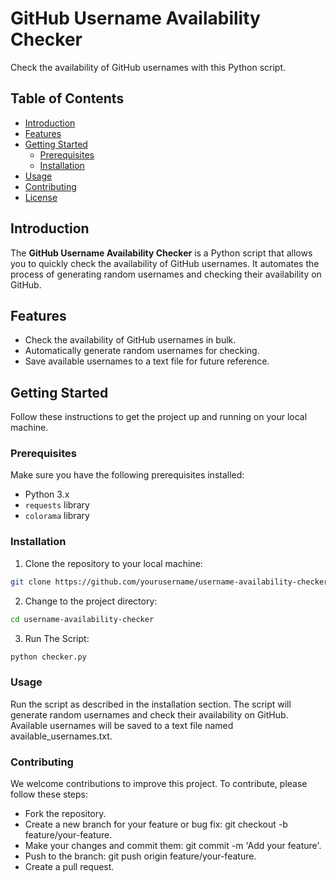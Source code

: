 # GitHub Username Availability Checker

Check the availability of GitHub usernames with this Python script.

## Table of Contents


- [Introduction](#introduction)
- [Features](#features)
- [Getting Started](#getting-started)
  - [Prerequisites](#prerequisites)
  - [Installation](#installation)
- [Usage](#usage)
- [Contributing](#contributing)
- [License](#license)

## Introduction

The **GitHub Username Availability Checker** is a Python script that allows you to quickly check the availability of GitHub usernames. It automates the process of generating random usernames and checking their availability on GitHub.

## Features

- Check the availability of GitHub usernames in bulk.
- Automatically generate random usernames for checking.
- Save available usernames to a text file for future reference.

## Getting Started

Follow these instructions to get the project up and running on your local machine.

### Prerequisites

Make sure you have the following prerequisites installed:

- Python 3.x
- `requests` library
- `colorama` library

### Installation

1. Clone the repository to your local machine:
```bash
git clone https://github.com/yourusername/username-availability-checker.git
```
2. Change to the project directory:
```bash
cd username-availability-checker
```
3. Run The Script:
```bash
python checker.py
```
### Usage

Run the script as described in the installation section.
The script will generate random usernames and check their availability on GitHub.
Available usernames will be saved to a text file named available_usernames.txt.

### Contributing

We welcome contributions to improve this project. To contribute, please follow these steps:

- Fork the repository.
- Create a new branch for your feature or bug fix: git checkout
  -b feature/your-feature.
- Make your changes and commit them: git commit -m 'Add your feature'.
- Push to the branch: git push origin feature/your-feature.
- Create a pull request.
